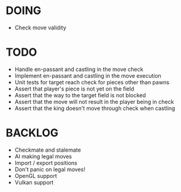 # DOING
* Check move validity

# TODO
* Handle en-passant and castling in the move check
* Implement en-passant and castling in the move execution
* Unit tests for target reach check for pieces other than pawns
* Assert that player's piece is not yet on the field
* Assert that the way to the target field is not blocked
* Assert that the move will not result in the player being in check
* Assert that the king doesn't move through check when castling

# BACKLOG
* Checkmate and stalemate
* AI making legal moves
* Import / export positions
* Don't panic on legal moves!
* OpenGL support
* Vulkan support